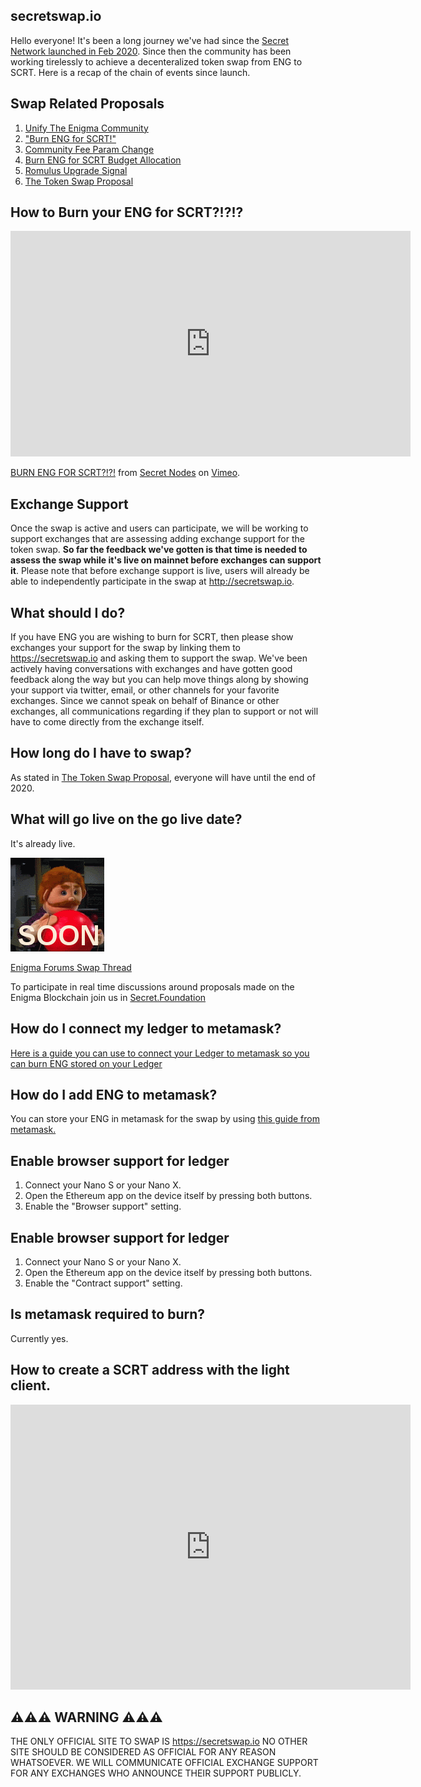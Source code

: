 ## secretswap.io

Hello everyone! It's been a long journey we've had since the [Secret Network launched in Feb 2020](https://blog.enigma.co/the-enigma-mainnet-has-launched-3bd0d40fe80d?source=collection_home---4------0-----------------------). Since then the community has been working tirelessly to achieve a decenteralized token swap from ENG to SCRT. Here is a recap of the chain of events since launch.


## Swap Related Proposals

1. [Unify The Enigma Community](https://puzzle.report/secret/chains/secret-1/governance/proposals/2)
2. ["Burn ENG for SCRT!"](https://puzzle.report/secret/chains/secret-1/governance/proposals/4)
3. [Community Fee Param Change](https://puzzle.report/secret/chains/secret-1/governance/proposals/5)
4. [Burn ENG for SCRT Budget Allocation](https://www.puzzle.report/secret/chains/secret-1/governance/proposals/6)
5. [Romulus Upgrade Signal](https://www.puzzle.report/secret/chains/secret-1/governance/proposals/11)
6. [The Token Swap Proposal](https://www.puzzle.report/secret/chains/secret-1/governance/proposals/14)

## How to Burn your ENG for SCRT?!?!?

<iframe src="https://player.vimeo.com/video/433185106" width="640" height="361" frameborder="0" allow="autoplay; fullscreen" allowfullscreen></iframe>
<p><a href="https://vimeo.com/433185106">BURN ENG FOR SCRT?!?!</a> from <a href="https://vimeo.com/secretnodes">Secret Nodes</a> on <a href="https://vimeo.com">Vimeo</a>.</p>

## Exchange Support
Once the swap is active and users can participate, we will be working to support exchanges that are assessing adding exchange support for the token swap. **So far the feedback we've gotten is that time is needed to assess the swap while it's live on mainnet before exchanges can support it**. Please note that before exchange support is live, users will already be able to independently participate in the swap at http://secretswap.io.

## What should I do?

If you have ENG you are wishing to burn for SCRT, then please show exchanges your support for the swap by linking them to https://secretswap.io and asking them to support the swap. We've been actively having conversations with exchanges and have gotten good feedback along the way but you can help move things along by showing your support via twitter, email, or other channels for your favorite exchanges. Since we cannot speak on behalf of Binance or other exchanges, all communications regarding if they plan to support or not will have to come directly from the exchange itself.

## How long do I have to swap?

As stated in [The Token Swap Proposal](https://www.puzzle.report/secret/chains/secret-1/governance/proposals/14), everyone will have until the end of 2020.

## What will go live on the go live date?

It's already live.

<img src="_media/soon.gif" alt="SOON">

[Enigma Forums Swap Thread](https://forum.enigma.co/t/token-swap-proposal/1364)

To participate in real time discussions around proposals made on the Enigma Blockchain join us in [Secret.Foundation](https://t.me/secretfoundation)

## How do I connect my ledger to metamask?

[Here is a guide you can use to connect your Ledger to metamask so you can burn ENG stored on your Ledger](https://medium.com/metamask/metamask-now-supports-ledger-hardware-wallets-847f4d51546)

## How do I add ENG to metamask?

You can store your ENG in metamask for the swap by using [this guide from metamask.](https://metamask.zendesk.com/hc/en-us/articles/360015489031-How-to-View-See-Your-Tokens-in-Metamask)

## Enable browser support for ledger

1. Connect your Nano S or your Nano X.
2. Open the Ethereum app on the device itself by pressing both buttons.
3. Enable the "Browser support" setting.

## Enable browser support for ledger

1. Connect your Nano S or your Nano X.
2. Open the Ethereum app on the device itself by pressing both buttons.
3. Enable the "Contract support" setting.

## Is metamask required to burn?

Currently yes.

## How to create a SCRT address with the light client.

<iframe src="https://player.vimeo.com/video/433411685" width="640" height="456" frameborder="0" allow="autoplay; fullscreen" allowfullscreen></iframe>


## ⚠️⚠️⚠️ WARNING ⚠️⚠️⚠️

THE ONLY OFFICIAL SITE TO SWAP IS https://secretswap.io NO OTHER SITE SHOULD BE CONSIDERED AS OFFICIAL FOR ANY REASON WHATSOEVER. WE WILL COMMUNICATE OFFICIAL EXCHANGE SUPPORT FOR ANY EXCHANGES WHO ANNOUNCE THEIR SUPPORT PUBLICLY.

